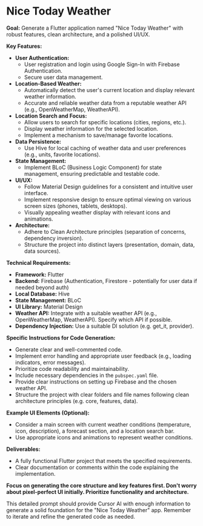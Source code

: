 # Nice Today Weather
**Goal:** Generate a Flutter application named "Nice Today Weather" with robust features, clean architecture, and a polished UI/UX.

**Key Features:**

*   **User Authentication:**
    *   User registration and login using Google Sign-In with Firebase Authentication.
    *   Secure user data management.
*   **Location-Based Weather:**
    *   Automatically detect the user's current location and display relevant weather information.
    *   Accurate and reliable weather data from a reputable weather API (e.g., OpenWeatherMap, WeatherAPI).
*   **Location Search and Focus:**
    *   Allow users to search for specific locations (cities, regions, etc.).
    *   Display weather information for the selected location.
    *   Implement a mechanism to save/manage favorite locations.
*   **Data Persistence:**
    *   Use Hive for local caching of weather data and user preferences (e.g., units, favorite locations).
*   **State Management:**
    *   Implement BLoC (Business Logic Component) for state management, ensuring predictable and testable code.
*   **UI/UX:**
    *   Follow Material Design guidelines for a consistent and intuitive user interface.
    *   Implement responsive design to ensure optimal viewing on various screen sizes (phones, tablets, desktops).
    *   Visually appealing weather display with relevant icons and animations.
*   **Architecture:**
    *   Adhere to Clean Architecture principles (separation of concerns, dependency inversion).
    *   Structure the project into distinct layers (presentation, domain, data, data sources).

**Technical Requirements:**

*   **Framework:** Flutter
*   **Backend:** Firebase (Authentication, Firestore - potentially for user data if needed beyond auth)
*   **Local Database:** Hive
*   **State Management:** BLoC
*   **UI Library:** Material Design
*   **Weather API:** Integrate with a suitable weather API (e.g., OpenWeatherMap, WeatherAPI). Specify which API if possible.
*   **Dependency Injection:** Use a suitable DI solution (e.g. get_it, provider).

**Specific Instructions for Code Generation:**

*   Generate clear and well-commented code.
*   Implement error handling and appropriate user feedback (e.g., loading indicators, error messages).
*   Prioritize code readability and maintainability.
*   Include necessary dependencies in the `pubspec.yaml` file.
*   Provide clear instructions on setting up Firebase and the chosen weather API.
*   Structure the project with clear folders and file names following clean architecture principles (e.g. core, features, data).

**Example UI Elements (Optional):**

*   Consider a main screen with current weather conditions (temperature, icon, description), a forecast section, and a location search bar.
*   Use appropriate icons and animations to represent weather conditions.

**Deliverables:**

*   A fully functional Flutter project that meets the specified requirements.
*   Clear documentation or comments within the code explaining the implementation.

**Focus on generating the core structure and key features first. Don't worry about pixel-perfect UI initially. Prioritize functionality and architecture.**

This detailed prompt should provide Cursor AI with enough information to generate a solid foundation for the "Nice Today Weather" app. Remember to iterate and refine the generated code as needed.
